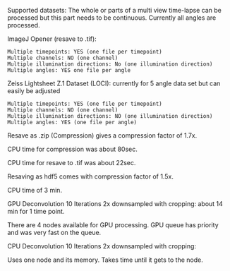 Supported datasets: The whole or parts of a multi view time-lapse can be processed but this part needs to be continuous. Currently all angles are processed.

ImageJ Opener (resave to .tif):

    Multiple timepoints: YES (one file per timepoint)
    Multiple channels: NO (one channel)
    Multiple illumination directions: No (one illumination direction)
    Multiple angles: YES one file per angle

Zeiss Lightsheet Z.1 Dataset (LOCI): currently for 5 angle data set but can easily be adjusted

    Multiple timepoints: YES (one file per timepoint)
    Multiple channels: NO (one channel)
    Multiple illumination directions: NO (one illumination direction)
    Multiple angles: YES (one file per angle)

Resave as .zip (Compression) gives a compression factor of 1.7x.

CPU time for compression was about 80sec.

CPU time for resave to .tif was about 22sec.

Resaving as hdf5 comes with compression factor of 1.5x.

CPU time of 3 min.

GPU Deconvolution 10 Iterations 2x downsampled with cropping: about 14 min for 1 time point.

There are 4 nodes available for GPU processing. GPU queue has priority and was very fast on the queue.

CPU Deconvolution 10 Iterations 2x downsampled with cropping:

Uses one node and its memory. Takes time until it gets to the node. 
